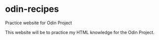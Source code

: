 # odin-recipes
Practice website for Odin Project

This website will be to practice my HTML knowledge for the Odin Project.